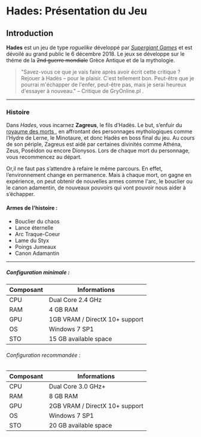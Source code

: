 # Hades: Présentation du Jeu

## Introduction
**Hades** est un jeu de type *roguelike* développé par [_Supergiant Games_](https://fr.wikipedia.org/wiki/Supergiant_Games) et est dévoilé au grand public le 6 décembre 2018.
Le jeux se développe sur le théme de la ~~2nd guerre mondiale~~ Grèce Antique et de la mythologie. 

> "Savez-vous ce que je vais faire après avoir écrit cette critique ? Rejouer à Hadès – pour le plaisir. C'est tellement bon. Peut-être que je pourrai m'échapper de l'enfer, peut-être pas, mais je serai heureux d'essayer à nouveau." – Critique de GryOnline.pl .

---

### Histoire
Dans *Hades*, vous incarnez **Zagreus**, le fils d’Hadès.
Le but, s’enfuir du [ royaume des morts ](https://fr.wikipedia.org/wiki/Enfers_grecs), en affrontant des personnages mythologiques comme l’Hydre de Lerne, le Minotaure, et donc Hadès en boss final du jeu. Au cours de son périple, Zagreus est aidé par certaines divinités comme Athéna, Zeus, Poséidon ou encore Dionysos.
Lors de chaque mort du personnage, vous recommencez au départ. 

Or,il ne faut pas s’attendre à refaire le même parcours. En effet, l’environnement change en permanence. Mais à chaque mort, on gagne en expérience, on peut obtenir de nouvelles armes comme l'arc, le bouclier ou le canon adamentin, de nouveaux pouvoirs qui vont pouvoir nous aider à s’échapper.

#### Armes de l'histoire :
* Bouclier du chaos
* Lance éternelle
* Arc Traque-Coeur
* Lame du Styx
* Poings Jumeaux
* Canon Adamantin
---

##### Configuration minimale :
| Composant | Informations |
|-----------|----------------|
| CPU       | Dual Core 2.4 GHz |
| RAM       | 4 GB RAM       |
| GPU       | 1GB VRAM / DirectX 10+ support |
| OS        | Windows 7 SP1   |
| STO       | 15 GB available   space |

###### Configuration recommandée : 
| Composant | Informations |
|-----------|----------------|
| CPU       | Dual Core 3.0 GHz+ |
| RAM       | 8 GB RAM       |
| GPU       | 2GB VRAM / DirectX 10+ support |
| OS        | Windows 7 SP1   |
| STO       | 20 GB available   space |


